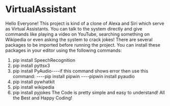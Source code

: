# VirtualAssistant
Hello Everyone! This project is kind of a clone of Alexa and Siri which serve as Virtual Assistants. You can talk to the system directly and give commands like playing a video on
YouTube, searching something on Wikipedia or even asking the system to crack jokes!
There are several packages to be imported before running the project. You can install these packages in your editor using the following commands:
1) pip install SpeechRecognition
2) pip install pyttsx3
3) pip install PyAudio----if this command shows error then use this command:
----pip install pipwin
----pipwin install pyaudio
4) pip install pywhatkit
5) pip install wikipedia
6) pip install pyjokes
The Code is pretty simple and easy to understand! All the Best and Happy Coding!

